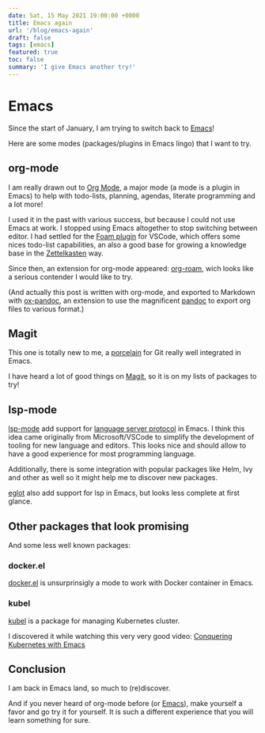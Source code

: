 ```yaml
---
date: Sat, 15 May 2021 19:00:00 +0000
title: Emacs again
url: '/blog/emacs-again'
draft: false
tags: [emacs]
featured: true
toc: false
summary: 'I give Emacs another try!'
---
```


# Emacs

Since the start of January, I am trying to switch back to
[Emacs](https://www.gnu.org/software/emacs/)!

Here are some modes (packages/plugins in Emacs lingo) that I want to
try.

## org-mode

I am really drawn out to [Org Mode](https://orgmode.org/), a major mode
(a mode is a plugin in Emacs) to help with todo-lists, planning,
agendas, literate programming and a lot more!

I used it in the past with
various success, but because I could not use Emacs at work. I stopped using Emacs altogether
to stop switching between editor. I had
settled for the [Foam plugin](https://foambubble.github.io/foam/) for
VSCode, which offers some nices todo-list capabilities, an also a good
base for growing a knowledge base in the
[Zettelkasten](https://en.wikipedia.org/wiki/Zettelkasten) way.

Since then, an extension for org-mode appeared:
[org-roam](https://www.orgroam.com/), wich looks like a serious
contender I would like to try.

(And actually this post is written with org-mode, and exported to
Markdown with [ox-pandoc](https://github.com/kawabata/ox-pandoc), an
extension to use the magnificent [pandoc](https://pandoc.org/) to export
org files to various format.)

## Magit

This one is totally new to me, a
[porcelain](https://stackoverflow.com/a/6976506/3729797) for Git really
well integrated in Emacs.

I have heard a lot of good things on [Magit](https://magit.vc/), so it
is on my lists of packages to try!

## lsp-mode

[lsp-mode](https://emacs-lsp.github.io/lsp-mode/) add support for
[language server
protocol](https://microsoft.github.io/language-server-protocol/) in
Emacs. I think this idea came originally from Microsoft/VSCode to
simplify the development of tooling for new language and editors. This
looks nice and should allow to have a good experience for most
programming language.

Additionally, there is some integration with popular packages like Helm,
Ivy and other as well so it might help me to discover new packages.

[eglot](https://github.com/joaotavora/eglot) also add support for lsp in
Emacs, but looks less complete at first glance.

## Other packages that look promising

And some less well known packages:

### docker.el

[docker.el](https://github.com/Silex/docker.el) is unsurprinsigly a mode
to work with Docker container in Emacs.

### kubel

[kubel](https://github.com/abrochard/kubel)
is a package for managing Kubernetes cluster.

I discovered it while watching this very very good video: [Conquering
Kubernetes with Emacs](https://www.youtube.com/watch?v=w3krYEeqnyk)

## Conclusion

I am back in Emacs land, so much to (re)discover.

And if you never heard of org-mode before (or
[Emacs](https://www.gnu.org/software/emacs/)), make yourself a favor and
go try it for yourself. It is such a different experience that you will
learn something for sure.
